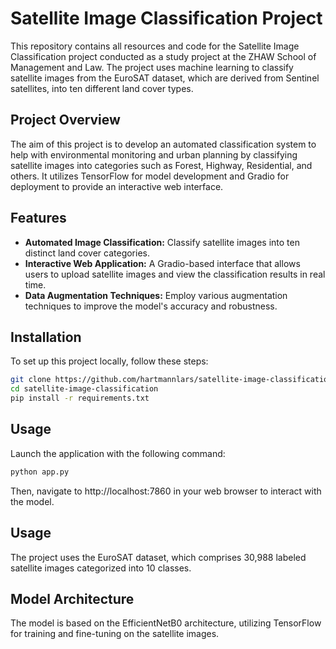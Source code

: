 # Satellite Image Classification Project

This repository contains all resources and code for the Satellite Image Classification project conducted as a study project at the ZHAW School of Management and Law. The project uses machine learning to classify satellite images from the EuroSAT dataset, which are derived from Sentinel satellites, into ten different land cover types.

## Project Overview

The aim of this project is to develop an automated classification system to help with environmental monitoring and urban planning by classifying satellite images into categories such as Forest, Highway, Residential, and others. It utilizes TensorFlow for model development and Gradio for deployment to provide an interactive web interface.

## Features

- **Automated Image Classification:** Classify satellite images into ten distinct land cover categories.
- **Interactive Web Application:** A Gradio-based interface that allows users to upload satellite images and view the classification results in real time.
- **Data Augmentation Techniques:** Employ various augmentation techniques to improve the model's accuracy and robustness.

## Installation

To set up this project locally, follow these steps:

```bash
git clone https://github.com/hartmannlars/satellite-image-classification.git
cd satellite-image-classification
pip install -r requirements.txt
```

## Usage

Launch the application with the following command:

```bash
python app.py
```

Then, navigate to http://localhost:7860 in your web browser to interact with the model.

## Usage

The project uses the EuroSAT dataset, which comprises 30,988 labeled satellite images categorized into 10 classes.

## Model Architecture

The model is based on the EfficientNetB0 architecture, utilizing TensorFlow for training and fine-tuning on the satellite images.

